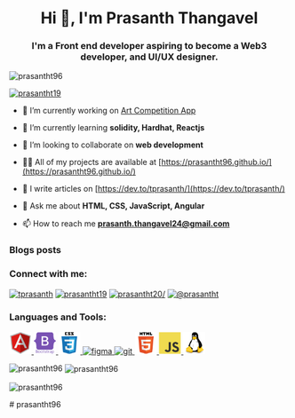 <h1 align="center">Hi 👋, I'm Prasanth Thangavel</h1>
<h3 align="center">I'm a Front end developer aspiring to become a Web3 developer, and UI/UX designer.</h3>

<p align="left"> <img src="https://komarev.com/ghpvc/?username=prasantht96&label=Profile%20views&color=0e75b6&style=flat" alt="prasantht96" /> </p>

<p align="left"> <a href="https://twitter.com/prasantht19" target="blank"><img src="https://img.shields.io/twitter/follow/prasanth19?logo=twitter&style=for-the-badge" alt="prasantht19" /></a> </p>

- 🔭 I’m currently working on [Art Competition App](https://www.aartsmaestro.com/)

- 🌱 I’m currently learning **solidity, Hardhat, Reactjs**

- 👯 I’m looking to collaborate on **web development**

- 👨‍💻 All of my projects are available at [https://prasantht96.github.io/](https://prasantht96.github.io/)

- 📝 I write articles on [https://dev.to/tprasanth/](https://dev.to/tprasanth/)

- 💬 Ask me about **HTML, CSS, JavaScript, Angular**

- 📫 How to reach me **prasanth.thangavel24@gmail.com**

### Blogs posts

<!-- BLOG-POST-LIST:START -->
<!-- BLOG-POST-LIST:END -->

<h3 align="left">Connect with me:</h3>
<p align="left">
<a href="https://dev.to/tprasanth" target="blank"><img align="center" src="https://raw.githubusercontent.com/rahuldkjain/github-profile-readme-generator/master/src/images/icons/Social/devto.svg" alt="tprasanth" height="30" width="40" /></a>
<a href="https://twitter.com/prasantht19" target="blank"><img align="center" src="https://raw.githubusercontent.com/rahuldkjain/github-profile-readme-generator/master/src/images/icons/Social/twitter.svg" alt="prasantht19" height="30" width="40" /></a>
<a href="https://linkedin.com/in/prasantht20/" target="blank"><img align="center" src="https://raw.githubusercontent.com/rahuldkjain/github-profile-readme-generator/master/src/images/icons/Social/linked-in-alt.svg" alt="prasantht20/" height="30" width="40" /></a>
<a href="https://hashnode.com/@prasantht" target="blank"><img align="center" src="https://raw.githubusercontent.com/rahuldkjain/github-profile-readme-generator/master/src/images/icons/Social/hashnode.svg" alt="@prasantht" height="30" width="40" /></a>
</p>

<h3 align="left">Languages and Tools:</h3>
<p align="left"> <a href="https://angular.io/" target="_blank" rel="noreferrer"> <img src="https://raw.githubusercontent.com/devicons/devicon/master/icons/angularjs/angularjs-original.svg" alt="bootstrap" width="40" height="40"/> </a> <a href="https://getbootstrap.com" target="_blank" rel="noreferrer"> <img src="https://raw.githubusercontent.com/devicons/devicon/master/icons/bootstrap/bootstrap-plain-wordmark.svg" alt="bootstrap" width="40" height="40"/> </a>  <a href="https://www.w3schools.com/css/" target="_blank" rel="noreferrer"> <img src="https://raw.githubusercontent.com/devicons/devicon/master/icons/css3/css3-original-wordmark.svg" alt="css3" width="40" height="40"/> </a> <a href="https://www.figma.com/" target="_blank" rel="noreferrer"> <img src="https://www.vectorlogo.zone/logos/figma/figma-icon.svg" alt="figma" width="40" height="40"/> </a> <a href="https://git-scm.com/" target="_blank" rel="noreferrer"> <img src="https://www.vectorlogo.zone/logos/git-scm/git-scm-icon.svg" alt="git" width="40" height="40"/> </a> <a href="https://www.w3.org/html/" target="_blank" rel="noreferrer"> <img src="https://raw.githubusercontent.com/devicons/devicon/master/icons/html5/html5-original-wordmark.svg" alt="html5" width="40" height="40"/> </a> <a href="https://developer.mozilla.org/en-US/docs/Web/JavaScript" target="_blank" rel="noreferrer"> <img src="https://raw.githubusercontent.com/devicons/devicon/master/icons/javascript/javascript-original.svg" alt="javascript" width="40" height="40"/> </a> <a href="https://www.linux.org/" target="_blank" rel="noreferrer"> <img src="https://raw.githubusercontent.com/devicons/devicon/master/icons/linux/linux-original.svg" alt="linux" width="40" height="40"/> </a>   </p>

<p><img align="left" src="https://github-readme-stats.vercel.app/api/top-langs?username=prasantht96&show_icons=true&locale=en&layout=compact" alt="prasantht96" /></p>

<p>&nbsp;<img align="center" src="https://github-readme-stats.vercel.app/api?username=prasantht96&show_icons=true&locale=en" alt="prasantht96" /></p>

<p><img align="center" src="https://github-readme-streak-stats.herokuapp.com/?user=prasantht96&" alt="prasantht96" /></p>
# prasantht96
